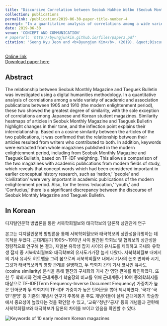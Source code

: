 ```yaml
---
title: "Discursive Correlation between Seobuk Hakhoe Wolbo (Seobuk Monthly Magazine) and Taeguek Hakbo (Taeguek Bulletin) Using Digital Humanities Methodology"
collection: publications
permalink: /publication/2019-06-30-paper-title-number-4
excerpt: "In a quantitative analysis of correlations among a wide variety of academic and association publications between 1905 and 1910 (the modern enlightenment period), these two showed the greatest degree of similarity, with the sole exception of correlations among Japanese and Korean student magazines."
date: 2019-06-30
venue: 'CONCEPT AND COMMUNICATION'
# paperurl: 'http://byungjunkim.github.io/files/paper3.pdf'
citation: 'Seong Kyu Jeon and <b>Byungjun Kim</b>. (2019). &quot;Discursive Correlation between Seobuk Hakhoe Wolbo (Seobuk Monthly Magazine) and Taeguek Hakbo (Taeguek Bulletin) Using Digital Humanities Methodology.&quot; <i>CONCEPT AND COMMUNICATION</i>. 23.'
---
```

[Online link](https://www.kci.go.kr/kciportal/ci/sereArticleSearch/ciSereArtiView.kci?sereArticleSearchBean.artiId=ART002485130)  
[Download paper here](http://byungjunkim.github.io/files/paper4.pdf)

## Abstract
The relationship between Seobuk Monthly Magazine and Taeguek Bulletin was investigated using a digital humanities methodology. In a quantitative analysis of correlations among a wide variety of academic and association publications between 1905 and 1910 (the modern enlightenment period), these two showed the greatest degree of similarity, with the sole exception of correlations among Japanese and Korean student magazines. Similarity heatmaps of articles in Seobuk Monthly Magazine and Taeguek Bulletin highlight changes in their tone, and the inflection point explains their interrelationship. Based on a cosine similarity between the articles of the two publications, it was confirmed that the relationship between their articles resulted from writers who contributed to both. In addition, keywords were extracted from whole magazines published in the modern enlightenment period, including from Seobuk Monthly Magazine and Taeguek Bulletin, based on TF-IDF weighting. This allows a comparison of the two magazines with academic publications from modern fields of study, which reveals that concept words which had been considered important in earlier conceptual history research, such as ‘nation,’ ‘people’ and ‘civilization’ were very important in academic publications of the modern enlightenment period. Also, for the terms ‘education,’ ‘youth,’ and ‘Confucius,’ there is a significant discrepancy between the discourse of Seobuk Monthly Magazine and Taeguek Bulletin.

## In Korean
디지털인문학 방법론을 통한 서북학회월보와 태극학보의 담론적 상관관계 연구

본고는 디지털인문학 방법론을 통해 서북학회월보와 태극학보의 상관성을규명하는 데 목적을 두었다. 근대계몽기 1905～1910년 사이 발간된 학회보 및 협회보의 상관성을 정량적으로 연구해 본 결과, 재일본 유학생 잡지 사이의 유사도를 제외하고 국내와 유학생 잡지 중 서북학회월보와 태극학보의 유사도가가장 높게 나왔다. 서북학회월보 내에서의 기사 유사도 히트맵을 그려 봄으로써 서북학회월보 내에서 기사의 논조 변화와 시기, 그것과 태극학보와의 영향 관계를 설명하고, 두 학회지 간의 기사 코사인 유사도(cosine similarity) 분석을 통해 필진의 구체화와 기사 간 영향 관계를 확인하였다. 또한 두 학회지와 전체 근대계몽기 학술장의 비교를 위해 근대계몽기 10여 종의학회지를 대상으로 TF-IDF(Term Frequency-Inverse Document Frequency) 가중치가 높은 단어군과 두 학회지의 TF-IDF 가중치가 높은 단어군을 뽑아 제시하였다. ‘국가’·‘국민’·‘문명’ 등 기존의 개념사 연구가 주목해 온 주도 개념어들이 실제 근대계몽기 학술장에서 중요성이 높았다는 것을 확인할 수 있고, ‘교육’·‘청년’·‘공자’ 등의 개념들과 관련해 서북학회월보와 태극학보가 담론의 차이를 보이고 있음을 확인할 수 있다.

![Keywords of 10 early modern Korean magazines](http://byungjunkim.github.io/files/figures/paper4_fig1.png "Keywords of 10 early modern Korean magazines")  